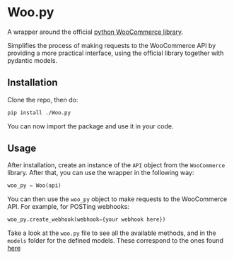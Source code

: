 # Woo.py
A wrapper around the official [python WooCommerce library](https://github.com/woocommerce/wc-api-python).

Simplifies the process of making requests to the WooCommerce API by providing a more practical interface,
using the official library together with pydantic models.

## Installation
Clone the repo, then do:
```bash
pip install ./Woo.py
```
You can now import the package and use it in your code.

## Usage
After installation, create an instance of the `API` object from the `WooCommerce` library.
After that, you can use the wrapper in the following way:
```python
woo_py = Woo(api)
```
You can then use the `woo_py` object to make requests to the WooCommerce API.
For example, for POSTing webhooks:
```python
woo_py.create_webhook(webhook={your webhook here})
```
Take a look at the `woo.py` file to see all the available methods, and in the `models` folder for 
the defined models. 
These correspond to the ones found [here](https://woocommerce.github.io/woocommerce-rest-api-docs/)